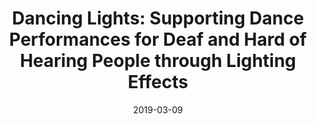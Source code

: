 ---
title: "Dancing Lights: Supporting Dance Performances for Deaf and Hard of Hearing People through Lighting Effects"
date: 2019-03-09
paper: files/dance-lights.pdf
code: https://github.com/shinying/dance-light
video: https://www.youtube.com/watch?v=Yx0Welpq9NY
cover:
    image: imgs/dance-light.jpg
---